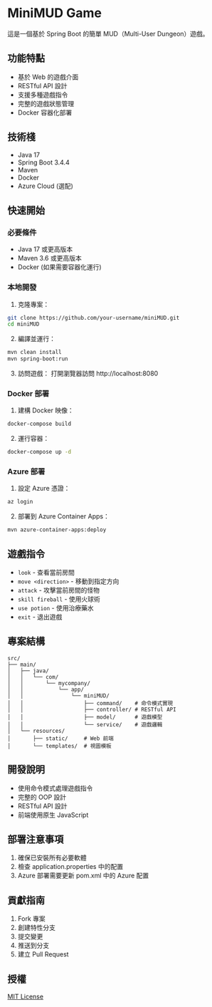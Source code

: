 # MiniMUD Game

這是一個基於 Spring Boot 的簡單 MUD（Multi-User Dungeon）遊戲。

## 功能特點

- 基於 Web 的遊戲介面
- RESTful API 設計
- 支援多種遊戲指令
- 完整的遊戲狀態管理
- Docker 容器化部署

## 技術棧

- Java 17
- Spring Boot 3.4.4
- Maven
- Docker
- Azure Cloud (選配)

## 快速開始

### 必要條件

- Java 17 或更高版本
- Maven 3.6 或更高版本
- Docker (如果需要容器化運行)

### 本地開發

1. 克隆專案：
```bash
git clone https://github.com/your-username/miniMUD.git
cd miniMUD
```

2. 編譯並運行：
```bash
mvn clean install
mvn spring-boot:run
```

3. 訪問遊戲：
打開瀏覽器訪問 http://localhost:8080

### Docker 部署

1. 建構 Docker 映像：
```bash
docker-compose build
```

2. 運行容器：
```bash
docker-compose up -d
```

### Azure 部署

1. 設定 Azure 憑證：
```bash
az login
```

2. 部署到 Azure Container Apps：
```bash
mvn azure-container-apps:deploy
```

## 遊戲指令

- `look` - 查看當前房間
- `move <direction>` - 移動到指定方向
- `attack` - 攻擊當前房間的怪物
- `skill fireball` - 使用火球術
- `use potion` - 使用治療藥水
- `exit` - 退出遊戲

## 專案結構

```
src/
├── main/
│   ├── java/
│   │   └── com/
│   │       └── mycompany/
│   │           └── app/
│   │               └── miniMUD/
│   │                   ├── command/    # 命令模式實現
│   │                   ├── controller/ # RESTful API
│   │                   ├── model/      # 遊戲模型
│   │                   └── service/    # 遊戲邏輯
│   └── resources/
│       ├── static/     # Web 前端
│       └── templates/  # 視圖模板
```

## 開發說明

- 使用命令模式處理遊戲指令
- 完整的 OOP 設計
- RESTful API 設計
- 前端使用原生 JavaScript

## 部署注意事項

1. 確保已安裝所有必要軟體
2. 檢查 application.properties 中的配置
3. Azure 部署需要更新 pom.xml 中的 Azure 配置

## 貢獻指南

1. Fork 專案
2. 創建特性分支
3. 提交變更
4. 推送到分支
5. 建立 Pull Request

## 授權

[MIT License](LICENSE)